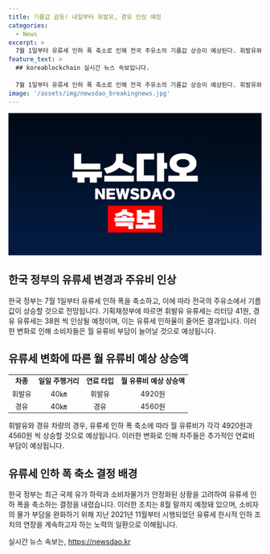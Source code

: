 ```yaml
---
title: 기름값 급등! 내일부터 휘발유, 경유 인상 예정
categories:
  - News
excerpt: >
  7월 1일부터 유류세 인하 폭 축소로 인해 전국 주유소의 기름값 상승이 예상된다. 휘발유와 경유 유류세가 각각 41원과 38원씩 상승할 전망이다. 새로운 세율에 따르면 휘발유와 경유의 유류세는 각각 20%와 30%로 축소된다. 이로 인해 차량의 연비에 따라 월 유류비가 상승할 것으로 예상되며, 이번 인하 조치는 8월 말까지 예정돼 있다.
feature_text: >
  ## koreablockchain 실시간 뉴스 속보입니다.

  7월 1일부터 유류세 인하 폭 축소로 인해 전국 주유소의 기름값 상승이 예상된다. 휘발유와 경유 유류세가 각각 41원과 38원씩 상승할 전망이다. 새로운 세율에 따르면 휘발유와 경유의 유류세는 각각 20%와 30%로 축소된다. 이로 인해 차량의 연비에 따라 월 유류비가 상승할 것으로 예상되며, 이번 인하 조치는 8월 말까지 예정돼 있다.
image: '/assets/img/newsdao_breakingnews.jpg'
---
```


<p><img src="/assets/img/newsdao_breakingnews.jpg" alt="koreablockchain 속보" /></p>

<h2 data-ke-size="size26">한국 정부의 유류세 변경과 주유비 인상</h2>

<p data-ke-size="size16">한국 정부는 7월 1일부터 유류세 인하 폭을 축소하고, 이에 따라 전국의 주유소에서 기름값이 상승할 것으로 전망됩니다. 기획재정부에 따르면 휘발유 유류세는 리터당 41원, 경유 유류세는 38원 씩 인상될 예정이며, 이는 유류세 인하율이 줄어든 결과입니다. 이러한 변화로 인해 소비자들은 월 유류비 부담이 늘어날 것으로 예상됩니다.</p>

<h2 data-ke-size="size24">유류세 변화에 따른 월 유류비 예상 상승액</h2>

<table>
    <tr>
        <td style="text-align: center; height: 17px;"><b>차종</b></td>
        <td style="text-align: center; height: 17px;"><b>일일 주행거리</b></td>
        <td style="text-align: center; height: 17px;"><b>연료 타입</b></td>
        <td style="text-align: center; height: 17px;"><b>월 유류비 예상 상승액</b></td>
    </tr>
    <tr>
        <td style="text-align: center; height: 17px;">휘발유</td>
        <td style="text-align: center; height: 17px;">40㎞</td>
        <td style="text-align: center; height: 17px;">휘발유</td>
        <td style="text-align: center; height: 17px;">4920원</td>
    </tr>
    <tr>
        <td style="text-align: center; height: 17px;">경유</td>
        <td style="text-align: center; height: 17px;">40㎞</td>
        <td style="text-align: center; height: 17px;">경유</td>
        <td style="text-align: center; height: 17px;">4560원</td>
    </tr>
</table>

<p data-ke-size="size16">휘발유와 경유 차량의 경우, 유류세 인하 폭 축소에 따라 월 유류비가 각각 4920원과 4560원 씩 상승할 것으로 예상됩니다. 이러한 변화로 인해 차주들은 추가적인 연료비 부담이 예상됩니다.</p>

<h2 data-ke-size="size24">유류세 인하 폭 축소 결정 배경</h2>

<p data-ke-size="size16">한국 정부는 최근 국제 유가 하락과 소비자물가가 안정화된 상황을 고려하여 유류세 인하 폭을 축소하는 결정을 내렸습니다. 이러한 조치는 8월 말까지 예정돼 있으며, 소비자의 물가 부담을 완화하기 위해 지난 2021년 11월부터 시행되었던 유류세 한시적 인하 조치의 연장을 계속하고자 하는 노력의 일환으로 이해됩니다.</p>
실시간 뉴스 속보는, <a href="https://newsdao.kr" rel="dofollow">https://newsdao.kr</a>


